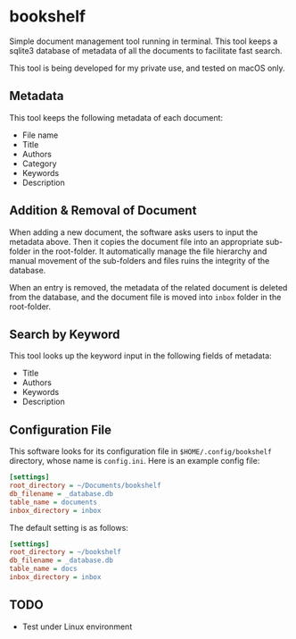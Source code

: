 # bookshelf

Simple document management tool running in terminal.  This tool keeps a sqlite3
database of metadata of all the documents to facilitate fast search.

This tool is being developed for my private use, and tested on macOS only.


## Metadata

This tool keeps the following metadata of each document:
* File name
* Title
* Authors 
* Category
* Keywords
* Description


## Addition & Removal of Document 

When adding a new document, the software asks users to input the metadata above.
Then it copies the document file into an appropriate sub-folder in the root-folder.
It automatically manage the file hierarchy and manual movement of the sub-folders
and files ruins the integrity of the database.

When an entry is removed, the metadata of the related document is deleted from
the database, and the document file is moved into `inbox` folder in the root-folder.


## Search by Keyword 

This tool looks up the keyword input in the following fields of metadata:
* Title 
* Authors 
* Keywords 
* Description 


## Configuration File 

This software looks for its configuration file in `$HOME/.config/bookshelf` directory,
whose name is `config.ini`.  Here is an example config file:
```ini
[settings]
root_directory = ~/Documents/bookshelf
db_filename = _database.db 
table_name = documents
inbox_directory = inbox
```

The default setting is as follows:
```ini
[settings]
root_directory = ~/bookshelf
db_filename = _database.db 
table_name = docs
inbox_directory = inbox
```


## TODO

* Test under Linux environment


